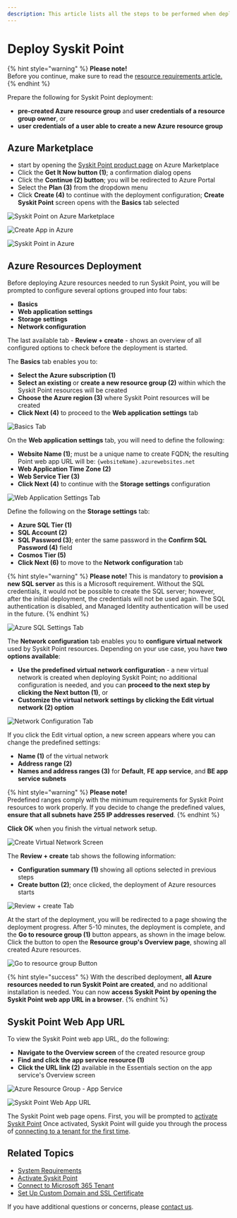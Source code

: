 ```yaml
---
description: This article lists all the steps to be performed when deploying Syskit Point to the Azure environment.
---
```


# Deploy Syskit Point

{% hint style="warning" %}
**Please note!**  
Before you continue, make sure to read the [resource requirements article.](system-requirements.md)
{% endhint %}

Prepare the following for Syskit Point deployment:
* **pre-created Azure resource group** and **user credentials of a resource group owner**, or
* **user credentials of a user able to create a new Azure resource group**

## Azure Marketplace

* start by opening the [Syskit Point product page](https://azuremarketplace.microsoft.com/en-us/marketplace/apps/syskitltd.syskit_point) on Azure Marketplace
* Click the **Get It Now button (1)**; a confirmation dialog opens
* Click the **Continue (2) button**; you will be redirected to Azure Portal
* Select the **Plan (3)** from the dropdown menu
* Click **Create (4)** to continue with the deployment configuration; **Create Syskit Point** screen opens with the **Basics** tab selected

![Syskit Point on Azure Marketplace](../../.gitbook/assets/deploy-syskit-point-azure-marketplace.png)

![Create App in Azure](../../.gitbook/assets/deploy-syskit-point-continue.png)

![Syskit Point in Azure](../../.gitbook/assets/deploy-syskit-point-create.png)

## Azure Resources Deployment

Before deploying Azure resources needed to run Syskit Point, you will be prompted to configure several options grouped into four tabs:
* **Basics**
* **Web application settings**
* **Storage settings**
* **Network configuration**

The last available tab - **Review + create** - shows an overview of all configured options to check before the deployment is started.

The **Basics** tab enables you to:
* **Select the Azure subscription (1)**
* **Select an existing** or **create a new resource group (2)** within which the Syskit Point resources will be created
* **Choose the Azure region (3)** where Syskit Point resources will be created
* **Click Next (4)** to proceed to the **Web application settings** tab

![Basics Tab](../../.gitbook/assets/deploy-syskit-point-basics.png)


On the **Web application settings** tab, you will need to define the following:
* **Website Name (1)**; must be a unique name to create FQDN; the resulting Point web app URL will be: `{websiteName}.azurewebsites.net`
* **Web Application Time Zone (2)**
* **Web Service Tier (3)**
* **Click Next (4)** to continue with the **Storage settings** configuration

![Web Application Settings Tab](../../.gitbook/assets/deploy-syskit-point-web-app-settings.png)

Define the following on the **Storage settings** tab:
* **Azure SQL Tier (1)**
* **SQL Account (2)**
* **SQL Password (3)**; enter the same password in the **Confirm SQL Password (4)** field
* **Cosmos Tier (5)**
* **Click Next (6)** to move to the **Network configuration** tab

{% hint style="warning" %}
**Please note!** This is mandatory to **provision a new SQL server** as this is a Microsoft requirement. Without the SQL credentials, it would not be possible to create the SQL server; however, after the initial deployment, the credentials will not be used again. The SQL authentication is disabled, and Managed Identity authentication will be used in the future. 
{% endhint %}

![Azure SQL Settings Tab](../../.gitbook/assets/deploy-syskit-point-azure-sql-settings.png)

The **Network configuration** tab enables you to **configure virtual network** used by Syskit Point resources.
Depending on your use case, you have **two options available**:
* **Use the predefined virtual network configuration** - a new virtual network is created when deploying Syskit Point; no additional configuration is needed, and you can **proceed to the next step by clicking the Next button (1)**, or
* **Customize the virtual network settings by clicking the Edit virtual network (2) option**

![Network Configuration Tab](../../.gitbook/assets/deploy-syskit-point-network-configuration.png)

If you click the Edit virtual option, a new screen appears where you can change the predefined settings:
* **Name (1)** of the virtual network
* **Address range (2)**
* **Names and address ranges (3)** for **Default**, **FE app service**, and **BE app service subnets**


{% hint style="warning" %}
**Please note!**  
Predefined ranges comply with the minimum requirements for Syskit Point resources to work properly.
If you decide to change the predefined values, **ensure that all subnets have 255 IP addresses reserved**.
{% endhint %}

**Click OK** when you finish the virtual network setup. 

![Create Virtual Network Screen](../../.gitbook/assets/deploy-syskit-point-create-virtual-network.png)

The **Review + create** tab shows the following information:
* **Configuration summary (1)** showing all options selected in previous steps
* **Create button (2)**; once clicked, the deployment of Azure resources starts

![Review + create Tab](../../.gitbook/assets/deploy-syskit-point-review.png)

At the start of the deployment, you will be redirected to a page showing the deployment progress. After 5-10 minutes, the deployment is complete, and the **Go to resource group (1)** button appears, as shown in the image below. Click the button to open the **Resource group's Overview page**, showing all created Azure resources.

![Go to resource group Button](../../.gitbook/assets/deploy-syskit-point-go-to-resource-group.png)

{% hint style="success" %}
With the described deployment, **all Azure resources needed to run Syskit Point are created**, and no additional installation is needed.
You can now **access Syskit Point by opening the Syskit Point web app URL in a browser**.
{% endhint %}

## Syskit Point Web App URL

To view the Syskit Point web app URL, do the following:
* **Navigate to the Overview screen** of the created resource group
* **Find and click the app service resource (1)**
* **Click the URL link (2)** available in the Essentials section on the app service's Overview screen

![Azure Resource Group - App Service](../../.gitbook/assets/deploy-syskit-point-app-service.png)

![Syskit Point Web App URL](../../.gitbook/assets/deploy-syskit-point-url.png)

The Syskit Point web page opens.
First, you will be prompted to [activate Syskit Point](../activation/activate-syskit-point.md)
Once activated, Syskit Point will guide you through the process of [connecting to a tenant for the first time](connect-to-tenant.md). 


## Related Topics

* [System Requirements](system-requirements.md)
* [Activate Syskit Point](../../set-up-point-data-center/activation/activate-syskit-point.md)
* [Connect to Microsoft 365 Tenant](connect-to-tenant.md)
* [Set Up Custom Domain and SSL Certificate](set-up-custom-domain-and-ssl-certificate.md)

If you have additional questions or concerns, please [contact us](https://www.syskit.com/contact-us/).